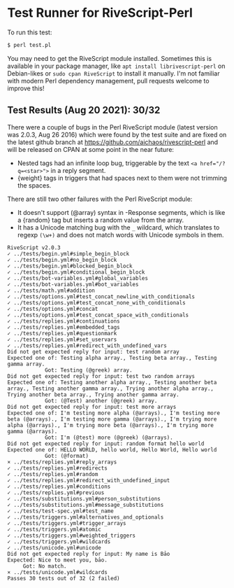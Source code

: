# Test Runner for RiveScript-Perl

To run this test:

```bash
$ perl test.pl
```

You may need to get the RiveScript module installed. Sometimes this is
available in your package manager, like `apt install librivescript-perl`
on Debian-likes or `sudo cpan RiveScript` to install it manually.
I'm not familiar with modern Perl dependency management, pull
requests welcome to improve this!

## Test Results (Aug 20 2021): 30/32

There were a couple of bugs in the Perl RiveScript module (latest
version was 2.0.3, Aug 26 2016) which were found by the test suite
and are fixed on the latest github branch at
<https://github.com/aichaos/rivescript-perl> and will be released
on CPAN at some point in the near future:

* Nested tags had an infinite loop bug, triggerable by the text
  `<a href="/?q=<star>">` in a reply segment.
* {weight} tags in triggers that had spaces next to them were not
  trimming the spaces.

There are still two other failures with the Perl RiveScript module:

* It doesn't support (@array) syntax in -Response segments, which
  is like a {random} tag but inserts a random value from the array.
* It has a Unicode matching bug with the `_` wildcard, which
  translates to regexp `(\w+)` and does not match words with
  Unicode symbols in them.

```
RiveScript v2.0.3
✓ ../tests/begin.yml#simple_begin_block
✓ ../tests/begin.yml#no_begin_block
✓ ../tests/begin.yml#blocked_begin_block
✓ ../tests/begin.yml#conditional_begin_block
✓ ../tests/bot-variables.yml#global_variables
✓ ../tests/bot-variables.yml#bot_variables
✓ ../tests/math.yml#addition
✓ ../tests/options.yml#test_concat_newline_with_conditionals
✓ ../tests/options.yml#test_concat_none_with_conditionals
✓ ../tests/options.yml#concat
✓ ../tests/options.yml#test_concat_space_with_conditionals
✓ ../tests/replies.yml#continuations
✓ ../tests/replies.yml#embedded_tags
✓ ../tests/replies.yml#questionmark
✓ ../tests/replies.yml#set_uservars
✓ ../tests/replies.yml#redirect_with_undefined_vars
Did not get expected reply for input: test random array
Expected one of: Testing alpha array., Testing beta array., Testing gamma array.
            Got: Testing (@greek) array.
Did not get expected reply for input: test two random arrays
Expected one of: Testing another alpha array., Testing another beta array., Testing another gamma array., Trying another alpha array., Trying another beta array., Trying another gamma array.
            Got: (@Test) another (@greek) array.
Did not get expected reply for input: test more arrays
Expected one of: I'm testing more alpha (@arrays)., I'm testing more beta (@arrays)., I'm testing more gamma (@arrays)., I'm trying more alpha (@arrays)., I'm trying more beta (@arrays)., I'm trying more gamma (@arrays).
            Got: I'm (@test) more (@greek) (@arrays).
Did not get expected reply for input: random format hello world
Expected one of: HELLO WORLD, hello world, Hello World, Hello world
            Got: (@format)
× ../tests/replies.yml#reply_arrays
✓ ../tests/replies.yml#redirects
✓ ../tests/replies.yml#random
✓ ../tests/replies.yml#redirect_with_undefined_input
✓ ../tests/replies.yml#conditions
✓ ../tests/replies.yml#previous
✓ ../tests/substitutions.yml#person_substitutions
✓ ../tests/substitutions.yml#message_substitutions
✓ ../tests/test-spec.yml#test_name
✓ ../tests/triggers.yml#alternatives_and_optionals
✓ ../tests/triggers.yml#trigger_arrays
✓ ../tests/triggers.yml#atomic
✓ ../tests/triggers.yml#weighted_triggers
✓ ../tests/triggers.yml#wildcards
✓ ../tests/unicode.yml#unicode
Did not get expected reply for input: My name is Bảo
Expected: Nice to meet you, bảo.
     Got: No match.
× ../tests/unicode.yml#wildcards
Passes 30 tests out of 32 (2 failed)
```